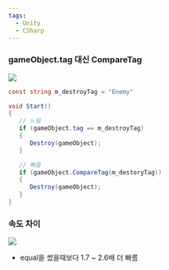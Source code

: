 ```yaml
---
tags:
  - Unity
  - CSharp
---
```

### gameObject.tag 대신 CompareTag
![](https://i.imgur.com/RKpgLbH.png)
```C#
const string m_destroyTag = "Enemy"

void Start()
{
   // 느림
   if (gameObject.tag == m_destroyTag)
   {
      Destroy(gameObject);
   }

   // 빠름
   if (gameObject.CompareTag(m_destoryTag))
   {
      Destroy(gameObject);
   }
}
```

### 속도 차이
![](https://i.imgur.com/I2Gf4vr.png)
- equal을 썼을때보다 1.7 ~ 2.6배 더 빠름